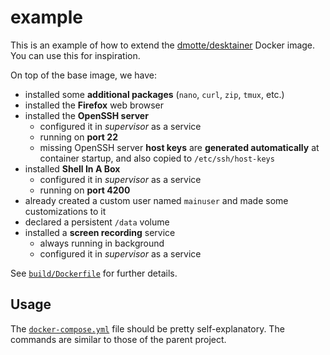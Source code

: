 # example

This is an example of how to extend the [dmotte/desktainer](https://github.com/dmotte/desktainer) Docker image. You can use this for inspiration.

On top of the base image, we have:

- installed some **additional packages** (`nano`, `curl`, `zip`, `tmux`, etc.)
- installed the **Firefox** web browser
- installed the **OpenSSH server**
  - configured it in _supervisor_ as a service
  - running on **port 22**
  - missing OpenSSH server **host keys** are **generated automatically** at container startup, and also copied to `/etc/ssh/host-keys`
- installed **Shell In A Box**
  - configured it in _supervisor_ as a service
  - running on **port 4200**
- already created a custom user named `mainuser` and made some customizations to it
- declared a persistent `/data` volume
- installed a **screen recording** service
  - always running in background
  - configured it in _supervisor_ as a service

See [`build/Dockerfile`](build/Dockerfile) for further details.

## Usage

The [`docker-compose.yml`](docker-compose.yml) file should be pretty self-explanatory. The commands are similar to those of the parent project.
